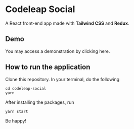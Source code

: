 # Codeleap Social

A React front-end app made with **Tailwind CSS** and **Redux**.

## Demo

You may access a demonstration by clicking here.

## How to run the application

Clone this repository. In your terminal, do the following

```
cd codeleap-social
yarn
```

After installing the packages, run

`yarn start`

Be happy!
